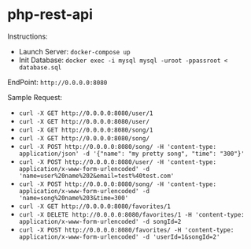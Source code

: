 # php-rest-api

Instructions:

 - Launch Server: `docker-compose up`
 - Init Database: `docker exec -i mysql mysql -uroot -ppassroot < database.sql`
 
 EndPoint: `http://0.0.0.0:8080`
 
 Sample Request:
  - `curl -X GET http://0.0.0.0:8080/user/1`
  - `curl -X GET http://0.0.0.0:8080/user/`
  - `curl -X GET http://0.0.0.0:8080/song/1`
  - `curl -X GET http://0.0.0.0:8080/song/`
  - `curl -X POST http://0.0.0.0:8080/song/ -H 'content-type: application/json' -d '{"name": "my pretty song", "time": "300"}'`
  - `curl -X POST http://0.0.0.0:8080/user/ -H 'content-type: application/x-www-form-urlencoded' -d 'name=user%20name%202&email=test%40test.com'`
  - `curl -X POST http://0.0.0.0:8080/song/ -H 'content-type: application/x-www-form-urlencoded' -d 'name=song%20name%203&time=300'`
  - `curl -X GET http://0.0.0.0:8080/favorites/1`
  - `curl -X DELETE http://0.0.0.0:8080/favorites/1 -H 'content-type: application/x-www-form-urlencoded' -d songId=2`
  - `curl -X POST http://0.0.0.0:8080/favorites/ -H 'content-type: application/x-www-form-urlencoded' -d 'userId=1&songId=2'`